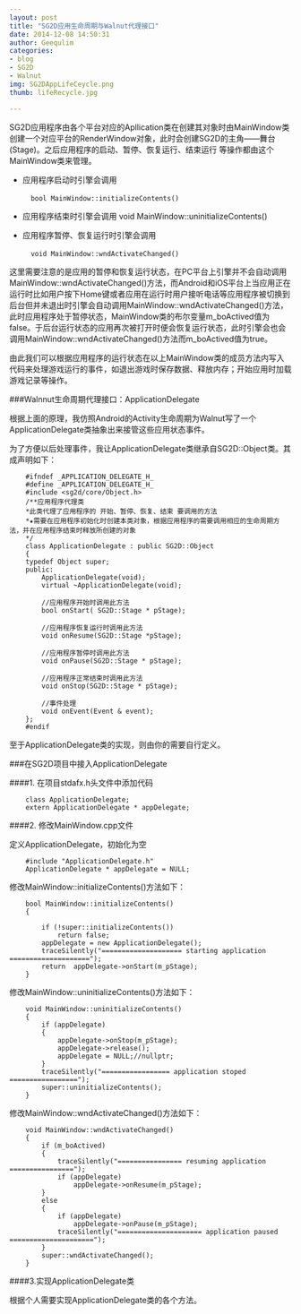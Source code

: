 ```yaml
---
layout: post
title: "SG2D应用生命周期与Walnut代理接口"
date: 2014-12-08 14:50:31
author: Geequlim
categories: 
- blog 
- SG2D
- Walnut
img: SG2DAppLifeCeycle.png
thumb: lifeRecycle.jpg

---
```



 SG2D应用程序由各个平台对应的Apllication类在创建其对象时由MainWindow类创建一个对应平台的RenderWindow对象，此时会创建SG2D的主角——舞台(Stage)。之后应用程序的启动、暂停、恢复运行、结束运行 等操作都由这个MainWindow类来管理。
 
 <!--more-->
 
* 应用程序启动时引擎会调用

        bool MainWindow::initializeContents()　　　　　　　　

* 应用程序结束时引擎会调用
        void MainWindow::uninitializeContents()　
* 应用程序暂停、恢复运行时引擎会调用

        void MainWindow::wndActivateChanged()　
        
这里需要注意的是应用的暂停和恢复运行状态，在PC平台上引擎并不会自动调用MainWindow::wndActivateChanged()方法，而Android和iOS平台上当应用正在运行时比如用户按下Home键或者应用在运行时用户接听电话等应用程序被切换到后台但并未退出时引擎会自动调用MainWindow::wndActivateChanged()方法，此时应用程序处于暂停状态，MainWindow类的布尔变量m_boActived值为false。于后台运行状态的应用再次被打开时便会恢复运行状态，此时引擎会也会调用MainWindow::wndActivateChanged()方法而m_boActived值为true。 

 由此我们可以根据应用程序的运行状态在以上MainWindow类的成员方法内写入代码来处理游戏运行的事件，如退出游戏时保存数据、释放内存；开始应用时加载游戏记录等操作。
 
 
###Walnnut生命周期代理接口：ApplicationDelegate 

根据上面的原理，我仿照Android的Activity生命周期为Walnut写了一个ApplicationDelegate类抽象出来接管这些应用状态事件。
 
为了方便以后处理事件，我让ApplicationDelegate类继承自SG2D::Object类。其成声明如下：

        #ifndef _APPLICATION_DELEGATE_H_
        #define _APPLICATION_DELEGATE_H_
        #include <sg2d/core/Object.h>
        /**应用程序代理类
        *此类代理了应用程序的 开始、暂停、恢复、结束 要调用的方法
        *★需要在应用程序初始化时创建本类对象，根据应用程序的需要调用相应的生命周期方法，并在应用程序结束时释放所创建的对象
        */
        class ApplicationDelegate : public SG2D::Object
        {
        typedef Object super;
        public:
        	ApplicationDelegate(void);
        	virtual ~ApplicationDelegate(void);
        	
        	//应用程序开始时调用此方法
        	bool onStart( SG2D::Stage * pStage);
        
        	//应用程序恢复运行时调用此方法
        	void onResume(SG2D::Stage *pStage);
        
        	//应用程序暂停时调用此方法
        	void onPause(SG2D::Stage * pStage);
        
        	//应用程序正常结束时调用此方法
        	void onStop(SG2D::Stage * pStage);    
            
            //事件处理
            void onEvent(Event & event);
        };
        #endif
        
至于ApplicationDelegate类的实现，则由你的需要自行定义。

###在SG2D项目中接入ApplicationDelegate

####1. 在项目stdafx.h头文件中添加代码

        class ApplicationDelegate;
        extern ApplicationDelegate * appDelegate;

####2. 修改MainWindow.cpp文件
    
定义ApplicationDelegate，初始化为空
    
    
        #include "ApplicationDelegate.h"
        ApplicationDelegate * appDelegate = NULL;

修改MainWindow::initializeContents()方法如下：
        
        bool MainWindow::initializeContents()
        {
                
        	if (!super::initializeContents())
        		return false;
        	appDelegate = new ApplicationDelegate();
        	traceSilently("==================== starting application ====================");
        	return  appDelegate->onStart(m_pStage);
        }

修改MainWindow::uninitializeContents()方法如下：
      
        void MainWindow::uninitializeContents()
        {
        	if (appDelegate)
        	{
        		appDelegate->onStop(m_pStage);
        		appDelegate->release();
        		appDelegate = NULL;//nullptr;
        	}
        	traceSilently("================= application stoped =================");
        	super::uninitializeContents();
        }
        
修改MainWindow::wndActivateChanged()方法如下：
     
        void MainWindow::wndActivateChanged()
        {
        	if (m_boActived)
        	{
        		traceSilently("================ resuming application ================");
        		if (appDelegate)
        			appDelegate->onResume(m_pStage);
        	}
        	else
        	{
        		if (appDelegate)
        			appDelegate->onPause(m_pStage);
        		traceSilently("===================== application paused =====================");
        	}
        	super::wndActivateChanged();
        }



####3.实现ApplicationDelegate类

根据个人需要实现ApplicationDelegate类的各个方法。